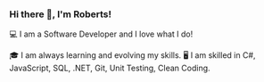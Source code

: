 ### Hi there 👋, I'm Roberts!

💻 I am a Software Developer and I love what I do!

🎓 I am always learning and evolving my skills.
🖥 I am skilled in C#, JavaScript, SQL, .NET, Git, Unit Testing, Clean Coding.
<!--
**RobertsLasis/RobertsLasis** is a ✨ _special_ ✨ repository because its `README.md` (this file) appears on your GitHub profile.

Here are some ideas to get you started:

- 🔭 I’m currently working on ...
- 🌱 I’m currently learning ...
- 👯 I’m looking to collaborate on ...
- 🤔 I’m looking for help with ...
- 💬 Ask me about ...
- 📫 How to reach me: ...
- 😄 Pronouns: ...
- ⚡ Fun fact: ...
-->
